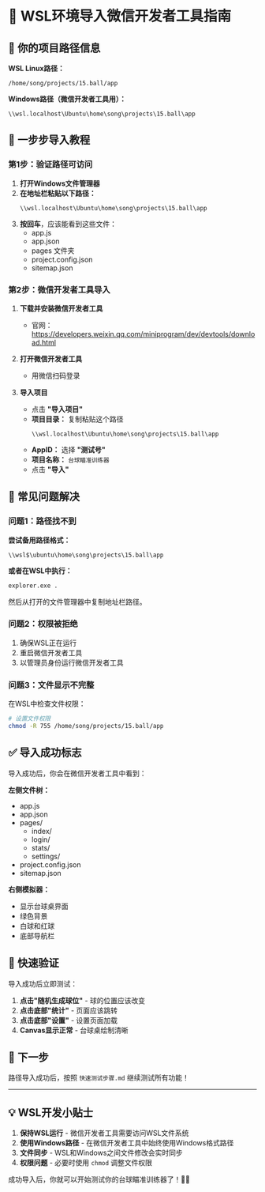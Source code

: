 # 🔄 WSL环境导入微信开发者工具指南

## 📍 你的项目路径信息

**WSL Linux路径：**
```
/home/song/projects/15.ball/app
```

**Windows路径（微信开发者工具用）：**
```
\\wsl.localhost\Ubuntu\home\song\projects\15.ball\app
```

## 🚀 一步步导入教程

### 第1步：验证路径可访问

1. **打开Windows文件管理器**
2. **在地址栏粘贴以下路径：**
   ```
   \\wsl.localhost\Ubuntu\home\song\projects\15.ball\app
   ```
3. **按回车**，应该能看到这些文件：
   - app.js
   - app.json
   - pages 文件夹
   - project.config.json
   - sitemap.json

### 第2步：微信开发者工具导入

1. **下载并安装微信开发者工具**
   - 官网：https://developers.weixin.qq.com/miniprogram/dev/devtools/download.html

2. **打开微信开发者工具**
   - 用微信扫码登录

3. **导入项目**
   - 点击 **"导入项目"**
   - **项目目录：** 复制粘贴这个路径
     ```
     \\wsl.localhost\Ubuntu\home\song\projects\15.ball\app
     ```
   - **AppID：** 选择 **"测试号"**
   - **项目名称：** `台球瞄准训练器`
   - 点击 **"导入"**

## 🔧 常见问题解决

### 问题1：路径找不到
**尝试备用路径格式：**
```
\\wsl$\ubuntu\home\song\projects\15.ball\app
```

**或者在WSL中执行：**
```bash
explorer.exe .
```
然后从打开的文件管理器中复制地址栏路径。

### 问题2：权限被拒绝
1. 确保WSL正在运行
2. 重启微信开发者工具
3. 以管理员身份运行微信开发者工具

### 问题3：文件显示不完整
在WSL中检查文件权限：
```bash
# 设置文件权限
chmod -R 755 /home/song/projects/15.ball/app
```

## ✅ 导入成功标志

导入成功后，你会在微信开发者工具中看到：

**左侧文件树：**
- app.js
- app.json
- pages/
  - index/
  - login/
  - stats/
  - settings/
- project.config.json
- sitemap.json

**右侧模拟器：**
- 显示台球桌界面
- 绿色背景
- 白球和红球
- 底部导航栏

## 🎯 快速验证

导入成功后立即测试：
1. **点击"随机生成球位"** - 球的位置应该改变
2. **点击底部"统计"** - 页面应该跳转
3. **点击底部"设置"** - 设置页面加载
4. **Canvas显示正常** - 台球桌绘制清晰

## 📱 下一步

路径导入成功后，按照 `快速测试步骤.md` 继续测试所有功能！

---

## 💡 WSL开发小贴士

1. **保持WSL运行** - 微信开发者工具需要访问WSL文件系统
2. **使用Windows路径** - 在微信开发者工具中始终使用Windows格式路径
3. **文件同步** - WSL和Windows之间文件修改会实时同步
4. **权限问题** - 必要时使用 `chmod` 调整文件权限

成功导入后，你就可以开始测试你的台球瞄准训练器了！🎱🚀 
